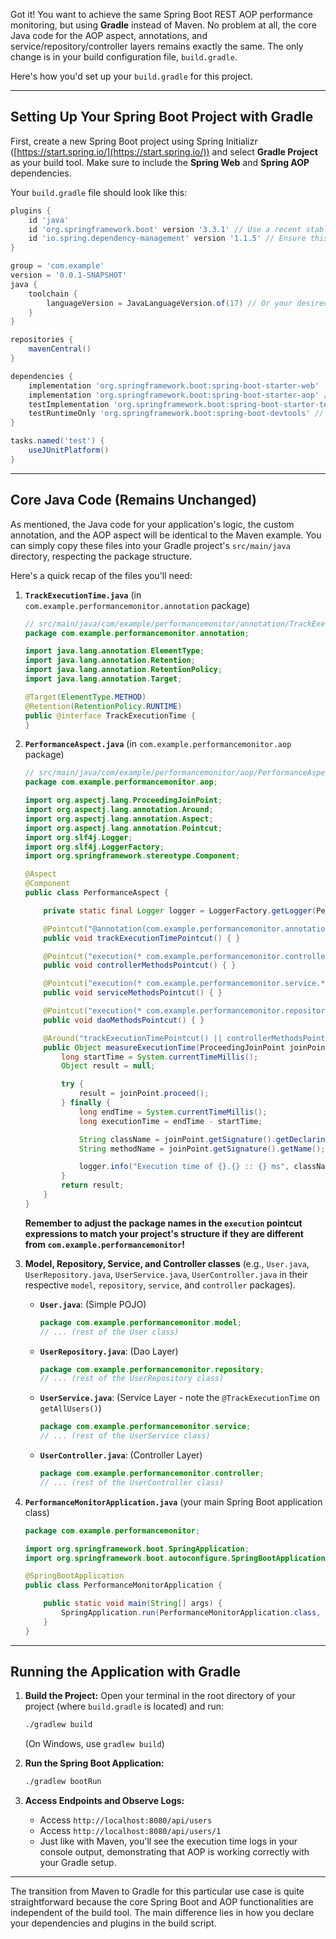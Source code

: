 Got it\! You want to achieve the same Spring Boot REST AOP performance monitoring, but using **Gradle** instead of Maven. No problem at all, the core Java code for the AOP aspect, annotations, and service/repository/controller layers remains exactly the same. The only change is in your build configuration file, `build.gradle`.

Here's how you'd set up your `build.gradle` for this project.

-----

## Setting Up Your Spring Boot Project with Gradle

First, create a new Spring Boot project using Spring Initializr ([https://start.spring.io/](https://start.spring.io/)) and select **Gradle Project** as your build tool. Make sure to include the **Spring Web** and **Spring AOP** dependencies.

Your `build.gradle` file should look like this:

```gradle
plugins {
    id 'java'
    id 'org.springframework.boot' version '3.3.1' // Use a recent stable version
    id 'io.spring.dependency-management' version '1.1.5' // Ensure this matches your Boot version
}

group = 'com.example'
version = '0.0.1-SNAPSHOT'
java {
    toolchain {
        languageVersion = JavaLanguageVersion.of(17) // Or your desired Java version
    }
}

repositories {
    mavenCentral()
}

dependencies {
    implementation 'org.springframework.boot:spring-boot-starter-web'
    implementation 'org.springframework.boot:spring-boot-starter-aop' // AOP dependency
    testImplementation 'org.springframework.boot:spring-boot-starter-test'
    testRuntimeOnly 'org.springframework.boot:spring-boot-devtools' // Optional: for faster development
}

tasks.named('test') {
    useJUnitPlatform()
}
```

-----

## Core Java Code (Remains Unchanged)

As mentioned, the Java code for your application's logic, the custom annotation, and the AOP aspect will be identical to the Maven example. You can simply copy these files into your Gradle project's `src/main/java` directory, respecting the package structure.

Here's a quick recap of the files you'll need:

1.  **`TrackExecutionTime.java`** (in `com.example.performancemonitor.annotation` package)

    ```java
    // src/main/java/com/example/performancemonitor/annotation/TrackExecutionTime.java
    package com.example.performancemonitor.annotation;

    import java.lang.annotation.ElementType;
    import java.lang.annotation.Retention;
    import java.lang.annotation.RetentionPolicy;
    import java.lang.annotation.Target;

    @Target(ElementType.METHOD)
    @Retention(RetentionPolicy.RUNTIME)
    public @interface TrackExecutionTime {
    }
    ```

2.  **`PerformanceAspect.java`** (in `com.example.performancemonitor.aop` package)

    ```java
    // src/main/java/com/example/performancemonitor/aop/PerformanceAspect.java
    package com.example.performancemonitor.aop;

    import org.aspectj.lang.ProceedingJoinPoint;
    import org.aspectj.lang.annotation.Around;
    import org.aspectj.lang.annotation.Aspect;
    import org.aspectj.lang.annotation.Pointcut;
    import org.slf4j.Logger;
    import org.slf4j.LoggerFactory;
    import org.springframework.stereotype.Component;

    @Aspect
    @Component
    public class PerformanceAspect {

        private static final Logger logger = LoggerFactory.getLogger(PerformanceAspect.class);

        @Pointcut("@annotation(com.example.performancemonitor.annotation.TrackExecutionTime)")
        public void trackExecutionTimePointcut() { }

        @Pointcut("execution(* com.example.performancemonitor.controller.*.*(..))")
        public void controllerMethodsPointcut() { }

        @Pointcut("execution(* com.example.performancemonitor.service.*.*(..))")
        public void serviceMethodsPointcut() { }

        @Pointcut("execution(* com.example.performancemonitor.repository.*.*(..)) || execution(* com.example.performancemonitor.dao.*.*(..))")
        public void daoMethodsPointcut() { }

        @Around("trackExecutionTimePointcut() || controllerMethodsPointcut() || serviceMethodsPointcut() || daoMethodsPointcut()")
        public Object measureExecutionTime(ProceedingJoinPoint joinPoint) throws Throwable {
            long startTime = System.currentTimeMillis();
            Object result = null;

            try {
                result = joinPoint.proceed();
            } finally {
                long endTime = System.currentTimeMillis();
                long executionTime = endTime - startTime;

                String className = joinPoint.getSignature().getDeclaringTypeName();
                String methodName = joinPoint.getSignature().getName();

                logger.info("Execution time of {}.{} :: {} ms", className, methodName, executionTime);
            }
            return result;
        }
    }
    ```

    **Remember to adjust the package names in the `execution` pointcut expressions to match your project's structure if they are different from `com.example.performancemonitor`\!**

3.  **Model, Repository, Service, and Controller classes** (e.g., `User.java`, `UserRepository.java`, `UserService.java`, `UserController.java` in their respective `model`, `repository`, `service`, and `controller` packages).

      * **`User.java`**: (Simple POJO)
        ```java
        package com.example.performancemonitor.model;
        // ... (rest of the User class)
        ```
      * **`UserRepository.java`**: (Dao Layer)
        ```java
        package com.example.performancemonitor.repository;
        // ... (rest of the UserRepository class)
        ```
      * **`UserService.java`**: (Service Layer - note the `@TrackExecutionTime` on `getAllUsers()`)
        ```java
        package com.example.performancemonitor.service;
        // ... (rest of the UserService class)
        ```
      * **`UserController.java`**: (Controller Layer)
        ```java
        package com.example.performancemonitor.controller;
        // ... (rest of the UserController class)
        ```

4.  **`PerformanceMonitorApplication.java`** (your main Spring Boot application class)

    ```java
    package com.example.performancemonitor;

    import org.springframework.boot.SpringApplication;
    import org.springframework.boot.autoconfigure.SpringBootApplication;

    @SpringBootApplication
    public class PerformanceMonitorApplication {

        public static void main(String[] args) {
            SpringApplication.run(PerformanceMonitorApplication.class, args);
        }
    }
    ```

-----

## Running the Application with Gradle

1.  **Build the Project:** Open your terminal in the root directory of your project (where `build.gradle` is located) and run:

    ```bash
    ./gradlew build
    ```

    (On Windows, use `gradlew build`)

2.  **Run the Spring Boot Application:**

    ```bash
    ./gradlew bootRun
    ```

3.  **Access Endpoints and Observe Logs:**

      * Access `http://localhost:8080/api/users`
      * Access `http://localhost:8080/api/users/1`
      * Just like with Maven, you'll see the execution time logs in your console output, demonstrating that AOP is working correctly with your Gradle setup.

-----

The transition from Maven to Gradle for this particular use case is quite straightforward because the core Spring Boot and AOP functionalities are independent of the build tool. The main difference lies in how you declare your dependencies and plugins in the build script.